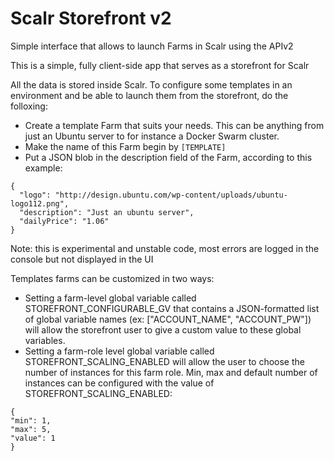 # Scalr Storefront v2

Simple interface that allows to launch Farms in Scalr using the APIv2

This is a simple, fully client-side app that serves as a storefront for Scalr

All the data is stored inside Scalr. To configure some templates in an environment and be able to launch them from the storefront, do the folloxing:
- Create a template Farm that suits your needs. This can be anything from just an Ubuntu server to for instance a Docker Swarm cluster.
- Make the name of this Farm begin by `[TEMPLATE]`
- Put a JSON blob in the description field of the Farm, according to this example:
```
{
  "logo": "http://design.ubuntu.com/wp-content/uploads/ubuntu-logo112.png",
  "description": "Just an ubuntu server",
  "dailyPrice": "1.06"
}
```

Note: this is experimental and unstable code, most errors are logged in the console but not displayed in the UI

Templates farms can be customized in two ways:
- Setting a farm-level global variable called STOREFRONT_CONFIGURABLE_GV that contains a JSON-formatted list of global variable names (ex: ["ACCOUNT_NAME", "ACCOUNT_PW"]) will allow the storefront user to give a custom value to these global variables.
- Setting a farm-role level global variable called STOREFRONT_SCALING_ENABLED will allow the user to choose the number of instances for this farm role. Min, max and default number of instances can be configured with the value of STOREFRONT_SCALING_ENABLED:
```
{
"min": 1,
"max": 5,
"value": 1
}
```
